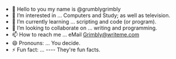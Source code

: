 - 👋 Hello to you my name is @grumblygrimbly
- 👀 I’m interested in ... Computers and Study; as well as television.
- 🌱 I’m currently learning ... scripting and code (or program).
- 💞️ I’m looking to collaborate on ... writing and programming.
- 📫 How to reach me ... eMail Grimbly@writeme.com
- 😄 Pronouns: ... You decide.
- ⚡ Fun fact: ... ---- They're fun facts.

<!---
grumblygrimbly/grumblygrimbly is a ✨ special ✨ repository because its `README.md` (this file) appears on your GitHub profile.
You can click the Preview link to take a look at your changes.
--->
